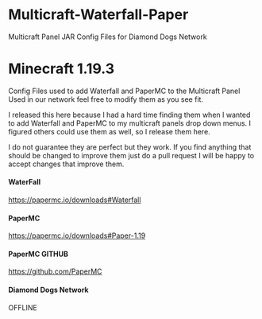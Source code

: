 # Multicraft-Waterfall-Paper
Multicraft Panel JAR Config Files for Diamond Dogs Network

# Minecraft 1.19.3

Config Files used to add Waterfall and PaperMC to the Multicraft Panel
Used in our network feel free to modify them as you see fit.

I released this here because I had a hard time finding them when I wanted to
add Waterfall and PaperMC to my multicraft panels drop down menus. I figured
others could use them as well, so I release them here.

I do not guarantee they are perfect but they work. If you find anything that
should be changed to improve them just do a pull request I will be happy to
accept changes that improve them.

#### WaterFall
https://papermc.io/downloads#Waterfall

#### PaperMC
https://papermc.io/downloads#Paper-1.19

#### PaperMC GITHUB
https://github.com/PaperMC


#### Diamond Dogs Network
OFFLINE
